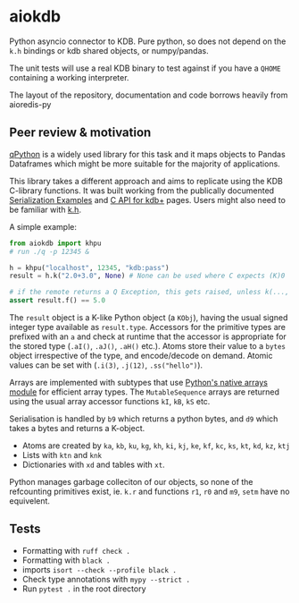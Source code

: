 # aiokdb
Python asyncio connector to KDB.  Pure python, so does not depend on the `k.h` bindings or kdb shared objects, or numpy/pandas.

The unit tests will use a real KDB binary to test against if you have a `QHOME` containing a working interpreter.

The layout of the repository, documentation and code borrows heavily from aioredis-py

## Peer review & motivation

[qPython](https://github.com/exxeleron/qPython) is a widely used library for this task and it maps objects to Pandas Dataframes which might be more suitable for the majority of applications.

This library takes a different approach and aims to replicate using the KDB C-library functions. It was built working from the publically documented [Serialization Examples](https://code.kx.com/q/kb/serialization/) and [C API for kdb+](https://code.kx.com/q/wp/capi/) pages. Users might also need to be familiar with [k.h](https://github.com/KxSystems/ffi/blob/master/include/k.h).

A simple example:

```python
from aiokdb import khpu
# run ./q -p 12345 &

h = khpu("localhost", 12345, "kdb:pass")
result = h.k("2.0+3.0", None) # None can be used where C expects (K)0

# if the remote returns a Q Exception, this gets raised, unless k(..., raise=False)
assert result.f() == 5.0
````

The `result` object is a K-like Python object (a `KObj`), having the usual signed integer type available as `result.type`. Accessors for the primitive types are prefixed with an `a` and check at runtime that the accessor is appropriate for the stored type (`.aI()`, `.aJ()`, `.aH()` etc.). Atoms store their value to a `bytes` object irrespective of the type, and encode/decode on demand. Atomic values can be set with (`.i(3)`, `.j(12)`, `.ss("hello")`).

Arrays are implemented with subtypes that use [Python's native arrays module](https://docs.python.org/3/library/array.html) for efficient array types. The `MutableSequence` arrays are returned using the usual array accessor functions `kI`, `kB`, `kS` etc.

Serialisation is handled by `b9` which returns a python bytes, and `d9` which takes a bytes and returns a K-object.

* Atoms are created by `ka`, `kb`, `ku`, `kg`, `kh`, `ki`, `kj`, `ke`, `kf`, `kc`, `ks`, `kt`, `kd`, `kz`, `ktj`
* Lists with `ktn` and `knk`
* Dictionaries with `xd` and tables with `xt`.

Python manages garbage colleciton of our objects, so none of the refcounting primitives exist, ie. `k.r` and functions `r1`, `r0` and `m9`, `setm` have no equivelent.

## Tests

* Formatting with `ruff check .`
* Formatting with `black .`
* imports `isort --check --profile black .`
* Check type annotations with `mypy --strict .`
* Run `pytest .` in the root directory


